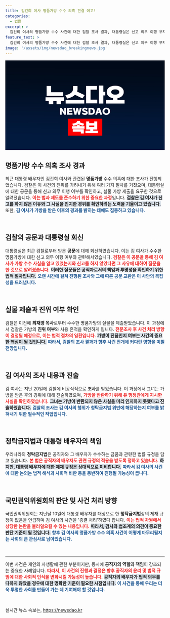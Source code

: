 ```yaml
---
title: 김건희 여사 명품가방 수수 의혹 판결 예고!
categories:
  - 법률
excerpt: >
  김건희 여사의 명품가방 수수 사건에 대한 검찰 조사 결과, 대통령실은 신고 의무 이행 부재를 인정했다. 실물 제출과 함께 진위 여부 확인 후 향후 처리 방향이 결정될 예정이다. 검찰 리포트는 긴장감을 고조시키며 관심을 모은다!
feature_text: >
  김건희 여사의 명품가방 수수 사건에 대한 검찰 조사 결과, 대통령실은 신고 의무 이행 부재를 인정했다. 실물 제출과 함께 진위 여부 확인 후 향후 처리 방향이 결정될 예정이다. 검찰 리포트는 긴장감을 고조시키며 관심을 모은다!
image: '/assets/img/newsdao_breakingnews.jpg'
---
```


<p><img src="/assets/img/newsdao_breakingnews.jpg" alt="ontimetimes 속보" /></p>

<h2 data-ke-size="size26">명품가방 수수 의혹 조사 경과</h2>

<p data-ke-size="size16">최근 대통령 배우자인 김건희 여사와 관련된 <b>명품가방</b> 수수 의혹에 대한 조사가 진행되었습니다. 검찰은 이 사건의 진위를 가려내기 위해 여러 가지 절차를 거쳤으며, 대통령실에 대한 공문을 통해 신고 의무 이행 여부를 확인하고, 실물 가방 제출을 요구한 것으로 알려졌습니다. <b><span style="color: #ee2323;">이는 법과 제도를 준수하기 위한 중요한 과정</span></b>입니다. <b><span style="background-color: #21538527;">검찰은 김 여사가 신고를 하지 않은 이유와 그 사실을 인지한 경위를 확인하려는 노력을 기울이고 있습니다.</span></b> 또한, <b><span style="color: #1a5490;">김 여사가 가방을 받은 이후의 경과를 밝히는 데에도 집중하고 있습니다.</span></b></p>

<p data-ke-size="size16">&nbsp;</p>

<h2 data-ke-size="size26">검찰의 공문과 대통령실 회신</h2>

<p data-ke-size="size16">대통령실은 최근 검찰로부터 받은 <b>공문</b>에 대해 회신하였습니다. 이는 김 여사가 수수한 명품가방에 대한 신고 의무 이행 여부와 관련해서였습니다. <b><span style="color: #ee2323;">검찰은 이 공문을 통해 김 여사가 가방 수수 사실을 알고 있었는지와 신고를 하지 않았다면 그 사유에 대하여 질문을 한 것으로 알려졌습니다.</span></b> <b><span style="background-color: #21538527;">이러한 질문들은 공직자로서의 책임과 투명성을 확인하기 위한 법적 절차입니다.</span></b> <b><span style="color: #1a5490;">오랜 시간에 걸쳐 진행된 조사와 그에 따른 공문 교환은 이 사안의 복잡성을 드러냅니다.</span></b></p>

<p data-ke-size="size16">&nbsp;</p>

<h2 data-ke-size="size26">실물 제출과 진위 여부 확인</h2>

<p data-ke-size="size16">검찰은 이전에 <b>최재영 목사</b>로부터 수수한 명품가방의 실물을 제출받았습니다. 이 과정에서 검찰은 가방의 <b>진위 여부</b>와 사용 흔적을 확인하게 됩니다. <b><span style="color: #ee2323;">전문조사 후 사건 처리 방향이 결정될 예정으로, 이는 법적 절차의 일환입니다.</span></b> <b><span style="background-color: #21538527;">가방이 진품인지 여부는 사건의 중요한 핵심이 될 것입니다.</span></b> <b><span style="color: #1a5490;">따라서, 검찰의 조사 결과가 향후 사건 전개에 커다란 영향을 미칠 전망입니다.</span></b></p>

<p data-ke-size="size16">&nbsp;</p>

<h2 data-ke-size="size26">김 여사의 조사 내용과 진술</h2>

<p data-ke-size="size16">김 여사는 지난 20일에 검찰에 비공식적으로 <b>조사</b>를 받았습니다. 이 과정에서 그녀는 가방을 받은 후의 경위에 대해 진술하였으며, <b><span style="color: #ee2323;">가방을 반환하기 위해 유 행정관에게 지시한 사실을 확인하였습니다.</span></b> <b><span style="background-color: #21538527;">그녀는 가방이 반환되지 않은 사실을 미리 인지하지 못했다고 진술하였습니다.</span></b> <b><span style="color: #1a5490;">검찰의 조사는 김 여사의 행위가 <b>청탁금지법</b> 위반에 해당하는지 여부를 밝혀내기 위한 필수적인 작업입니다.</span></b></p>

<p data-ke-size="size16">&nbsp;</p>

<h2 data-ke-size="size26">청탁금지법과 대통령 배우자의 책임</h2>

<p data-ke-size="size16">우리나라의 <b>청탁금지법</b>은 공직자와 그 배우자가 수수하는 금품과 관련한 법률 규정을 담고 있습니다. <b><span style="color: #ee2323;">본 법은 공직자의 배우자도 관련 규정의 적용을 받도록 정하고 있습니다.</span></b> <b><span style="background-color: #21538527;">하지만, 대통령 배우자에 대한 제재 규정은 상대적으로 미비합니다.</span></b> <b><span style="color: #1a5490;">따라서 김 여사의 사건에 대한 논의는 법적 해석과 사회적 비판 등을 동반하여 진행될 가능성이 큽니다.</span></b></p>

<p data-ke-size="size16">&nbsp;</p>

<h2 data-ke-size="size26">국민권익위원회의 판단 및 사건 처리 방향</h2>

<p data-ke-size="size16">국민권익위원회는 지난달 10일에 대통령 배우자를 대상으로 한 <b>청탁금지법</b>상의 제재 규정이 없음을 언급하며 김 여사의 사건을 '종결 처리'하였다 합니다. <b><span style="color: #ee2323;">이는 법적 차원에서 상당한 논란을 불러일으킬 수 있는 내용입니다.</span></b> <b><span style="background-color: #21538527;">따라서, 검사와 법조계의 의견이 중요한 판단 기준이 될 것입니다.</span></b> <b><span style="color: #1a5490;">향후 김 여사의 명품가방 수수 의혹 사건이 어떻게 마무리될지는 사회의 큰 관심사로 남아있습니다.</span></b></p>

<p data-ke-size="size16">&nbsp;</p>

<hr style="height:1px;border:none;color:#333;background-color:#333;" />

<p data-ke-size="size16">이번 사건은 개인의 사생활에 관한 부분이지만, 동시에 <b>공직자의 역할과 책임</b>이 강조되는 중요한 사례입니다. <b><span style="color: #ee2323;">따라서, 이 사건의 진행과 결정은 향후 공직자의 윤리 및 법적 규범에 대한 사회적 인식을 변화시킬 가능성이 높습니다.</span></b> <b><span style="background-color: #21538527;">공직자의 배우자가 법적 의무를 다하지 않았을 경우에 대한 명확한 기준이 필요한 시점입니다.</span></b> <b><span style="color: #1a5490;">이 사건을 통해 우리는 더욱 투명한 사회를 만들어 가는 데 기여해야 할 것입니다.</span></b></p>

<p data-ke-size="size16">&nbsp;</p>
실시간 뉴스 속보는, <a href="https://newsdao.kr" rel="dofollow">https://newsdao.kr</a>


